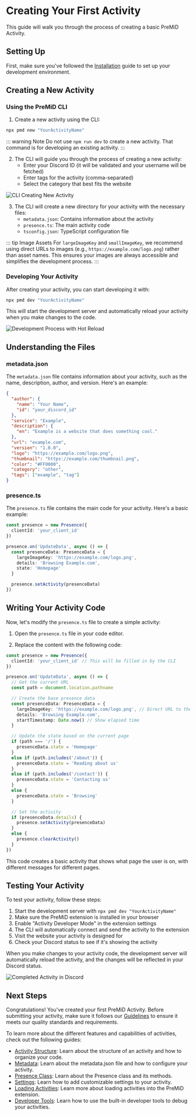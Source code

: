 # Creating Your First Activity

This guide will walk you through the process of creating a basic PreMiD Activity.

## Setting Up

First, make sure you've followed the [Installation](/v1/guide/installation) guide to set up your development environment.

## Creating a New Activity

### Using the PreMiD CLI

1. Create a new activity using the CLI:

```bash
npx pmd new "YourActivityName"
```

::: warning Note
Do not use `npm run dev` to create a new activity. That command is for developing an existing activity.
:::

2. The CLI will guide you through the process of creating a new activity:
   - Enter your Discord ID (it will be validated and your username will be fetched)
   - Enter tags for the activity (comma-separated)
   - Select the category that best fits the website

![CLI Creating New Activity](https://placehold.co/800x400?text=CLI+Creating+New+Activity)

3. The CLI will create a new directory for your activity with the necessary files:
   - `metadata.json`: Contains information about the activity
   - `presence.ts`: The main activity code
   - `tsconfig.json`: TypeScript configuration file

::: tip Image Assets
For `largeImageKey` and `smallImageKey`, we recommend using direct URLs to images (e.g., `https://example.com/logo.png`) rather than asset names. This ensures your images are always accessible and simplifies the development process.
:::

### Developing Your Activity

After creating your activity, you can start developing it with:

```bash
npx pmd dev "YourActivityName"
```

This will start the development server and automatically reload your activity when you make changes to the code.

![Development Process with Hot Reload](https://placehold.co/800x400?text=Development+Process+with+Hot+Reload)

## Understanding the Files

### metadata.json

The `metadata.json` file contains information about your activity, such as the name, description, author, and version. Here's an example:

```json
{
  "author": {
    "name": "Your Name",
    "id": "your_discord_id"
  },
  "service": "Example",
  "description": {
    "en": "Example is a website that does something cool."
  },
  "url": "example.com",
  "version": "1.0.0",
  "logo": "https://example.com/logo.png",
  "thumbnail": "https://example.com/thumbnail.png",
  "color": "#FF0000",
  "category": "other",
  "tags": ["example", "tag"]
}
```

### presence.ts

The `presence.ts` file contains the main code for your activity. Here's a basic example:

```typescript
const presence = new Presence({
  clientId: 'your_client_id'
})

presence.on('UpdateData', async () => {
  const presenceData: PresenceData = {
    largeImageKey: 'https://example.com/logo.png',
    details: 'Browsing Example.com',
    state: 'Homepage'
  }

  presence.setActivity(presenceData)
})
```

## Writing Your Activity Code

Now, let's modify the `presence.ts` file to create a simple activity:

1. Open the `presence.ts` file in your code editor.

2. Replace the content with the following code:

```typescript
const presence = new Presence({
  clientId: 'your_client_id' // This will be filled in by the CLI
})

presence.on('UpdateData', async () => {
  // Get the current URL
  const path = document.location.pathname

  // Create the base presence data
  const presenceData: PresenceData = {
    largeImageKey: 'https://example.com/logo.png', // Direct URL to the logo image
    details: 'Browsing Example.com',
    startTimestamp: Date.now() // Show elapsed time
  }

  // Update the state based on the current page
  if (path === '/') {
    presenceData.state = 'Homepage'
  }
  else if (path.includes('/about')) {
    presenceData.state = 'Reading about us'
  }
  else if (path.includes('/contact')) {
    presenceData.state = 'Contacting us'
  }
  else {
    presenceData.state = 'Browsing'
  }

  // Set the activity
  if (presenceData.details) {
    presence.setActivity(presenceData)
  }
  else {
    presence.clearActivity()
  }
})
```

This code creates a basic activity that shows what page the user is on, with different messages for different pages.

## Testing Your Activity

To test your activity, follow these steps:

1. Start the development server with `npx pmd dev "YourActivityName"`
2. Make sure the PreMiD extension is installed in your browser
3. Enable "Activity Developer Mode" in the extension settings
4. The CLI will automatically connect and send the activity to the extension
5. Visit the website your activity is designed for
6. Check your Discord status to see if it's showing the activity

When you make changes to your activity code, the development server will automatically reload the activity, and the changes will be reflected in your Discord status.

![Completed Activity in Discord](https://placehold.co/800x400?text=Completed+Activity+in+Discord)

## Next Steps

Congratulations! You've created your first PreMiD Activity. Before submitting your activity, make sure it follows our [Guidelines](/v1/guide/guidelines) to ensure it meets our quality standards and requirements.

To learn more about the different features and capabilities of activities, check out the following guides:

- [Activity Structure](/v1/guide/structure): Learn about the structure of an activity and how to organize your code.
- [Metadata](/v1/guide/metadata): Learn about the metadata.json file and how to configure your activity.
- [Presence Class](/v1/guide/presence-class): Learn about the Presence class and its methods.
- [Settings](/v1/guide/settings): Learn how to add customizable settings to your activity.
- [Loading Activities](/v1/guide/loading-activities): Learn more about loading activities into the PreMiD extension.
- [Developer Tools](/v1/guide/developer-tools): Learn how to use the built-in developer tools to debug your activities.
